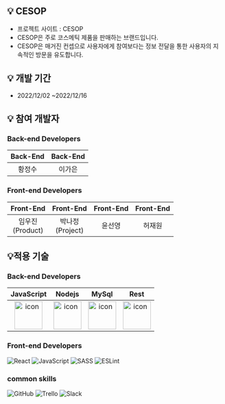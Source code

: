 ## 💡 CESOP


- 프로젝트 사이트 : CESOP
- CESOP은 주로 코스메틱 제품을 판매하는 브랜드입니다.
- CESOP은 매거진 컨셉으로 사용자에게 참여보다는 정보 전달을 통한 사용자의 지속적인 방문을 유도합니다.

## 💡 개발 기간


- 2022/12/02 ~2022/12/16

## 💡 참여 개발자


### Back-end Developers

| Back-End | Back-End |
| :---: | :---: |
| 황정수 | 이가은 |


### **Front-end Developers**

| Front-End | Front-End | Front-End | Front-End |
| :---: | :---: | :---: | :---: |
| 임우진<br>(Product) | 박나정<br>(Project) | 윤선영 | 허재원 |


## 💡적용 기술

### Back-end Developers
|JavaScript|Nodejs|MySql|Rest|
| :--: | :--: | :--: | :--: |
| <img src="https://techstack-generator.vercel.app/js-icon.svg" alt="icon" width="65" height="65" /> | <img src="https://techstack-generator.vercel.app/nginx-icon.svg" alt="icon" width="65" height="65" /> | <img src="https://techstack-generator.vercel.app/mysql-icon.svg" alt="icon" width="65" height="65" /> | <img src="https://techstack-generator.vercel.app/restapi-icon.svg" alt="icon" width="65" height="65" /> |

### **Front-end Developers**
![React](https://img.shields.io/badge/react-%2320232a.svg?style=for-the-badge&logo=react&logoColor=%2361DAFB)
![JavaScript](https://img.shields.io/badge/javascript-%23323330.svg?style=for-the-badge&logo=javascript&logoColor=%23F7DF1E)
![SASS](https://img.shields.io/badge/SASS-hotpink.svg?style=for-the-badge&logo=SASS&logoColor=white)
![ESLint](https://img.shields.io/badge/ESLint-4B3263?style=for-the-badge&logo=eslint&logoColor=white)


### common skills
![GitHub](https://img.shields.io/badge/github-%23121011.svg?style=for-the-badge&logo=github&logoColor=white)
![Trello](https://img.shields.io/badge/Trello-%23026AA7.svg?style=for-the-badge&logo=Trello&logoColor=white)
![Slack](https://img.shields.io/badge/Slack-4A154B?style=for-the-badge&logo=slack&logoColor=white)

